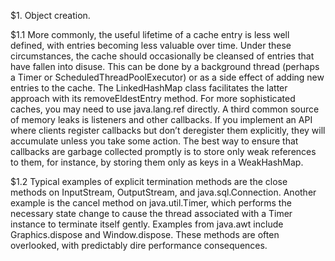 $1. Object creation.

$1.1 More commonly, the useful lifetime of a cache entry is less well defined, with
entries becoming less valuable over time. Under these circumstances, the cache
should occasionally be cleansed of entries that have fallen into disuse. This can be
done by a background thread (perhaps a Timer or ScheduledThreadPoolExecutor)
or as a side effect of adding new entries to the cache. The LinkedHashMap
class facilitates the latter approach with its removeEldestEntry method. For
more sophisticated caches, you may need to use java.lang.ref directly.
A third common source of memory leaks is listeners and other callbacks.
If you implement an API where clients register callbacks but don’t deregister them
explicitly, they will accumulate unless you take some action. The best way to
ensure that callbacks are garbage collected promptly is to store only weak references
to them, for instance, by storing them only as keys in a WeakHashMap.


$1.2 Typical examples of explicit termination methods are the close methods on
InputStream, OutputStream, and java.sql.Connection. Another example is
the cancel method on java.util.Timer, which performs the necessary state
change to cause the thread associated with a Timer instance to terminate itself
gently. Examples from java.awt include Graphics.dispose and Window.dispose.
These methods are often overlooked, with predictably dire performance
consequences.
